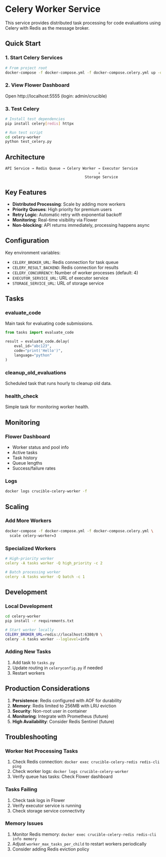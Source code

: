 # Celery Worker Service

This service provides distributed task processing for code evaluations using Celery with Redis as the message broker.

## Quick Start

### 1. Start Celery Services
```bash
# From project root
docker-compose -f docker-compose.yml -f docker-compose.celery.yml up -d
```

### 2. View Flower Dashboard
Open http://localhost:5555 (login: admin/crucible)

### 3. Test Celery
```bash
# Install test dependencies
pip install celery[redis] httpx

# Run test script
cd celery-worker
python test_celery.py
```

## Architecture

```
API Service → Redis Queue → Celery Worker → Executor Service
                                          ↓
                                    Storage Service
```

## Key Features

- **Distributed Processing**: Scale by adding more workers
- **Priority Queues**: High priority for premium users
- **Retry Logic**: Automatic retry with exponential backoff
- **Monitoring**: Real-time visibility via Flower
- **Non-blocking**: API returns immediately, processing happens async

## Configuration

Key environment variables:
- `CELERY_BROKER_URL`: Redis connection for task queue
- `CELERY_RESULT_BACKEND`: Redis connection for results
- `CELERY_CONCURRENCY`: Number of worker processes (default: 4)
- `EXECUTOR_SERVICE_URL`: URL of executor service
- `STORAGE_SERVICE_URL`: URL of storage service

## Tasks

### evaluate_code
Main task for evaluating code submissions.

```python
from tasks import evaluate_code

result = evaluate_code.delay(
    eval_id="abc123",
    code="print('Hello')",
    language="python"
)
```

### cleanup_old_evaluations
Scheduled task that runs hourly to cleanup old data.

### health_check
Simple task for monitoring worker health.

## Monitoring

### Flower Dashboard
- Worker status and pool info
- Active tasks
- Task history
- Queue lengths
- Success/failure rates

### Logs
```bash
docker logs crucible-celery-worker -f
```

## Scaling

### Add More Workers
```bash
docker-compose -f docker-compose.yml -f docker-compose.celery.yml \
  scale celery-worker=3
```

### Specialized Workers
```yaml
# High-priority worker
celery -A tasks worker -Q high_priority -c 2

# Batch processing worker  
celery -A tasks worker -Q batch -c 1
```

## Development

### Local Development
```bash
cd celery-worker
pip install -r requirements.txt

# Start worker locally
CELERY_BROKER_URL=redis://localhost:6380/0 \
celery -A tasks worker --loglevel=info
```

### Adding New Tasks
1. Add task to `tasks.py`
2. Update routing in `celeryconfig.py` if needed
3. Restart workers

## Production Considerations

1. **Persistence**: Redis configured with AOF for durability
2. **Memory**: Redis limited to 256MB with LRU eviction
3. **Security**: Non-root user in container
4. **Monitoring**: Integrate with Prometheus (future)
5. **High Availability**: Consider Redis Sentinel (future)

## Troubleshooting

### Worker Not Processing Tasks
1. Check Redis connection: `docker exec crucible-celery-redis redis-cli ping`
2. Check worker logs: `docker logs crucible-celery-worker`
3. Verify queue has tasks: Check Flower dashboard

### Tasks Failing
1. Check task logs in Flower
2. Verify executor service is running
3. Check storage service connectivity

### Memory Issues
1. Monitor Redis memory: `docker exec crucible-celery-redis redis-cli info memory`
2. Adjust `worker_max_tasks_per_child` to restart workers periodically
3. Consider adding Redis eviction policy